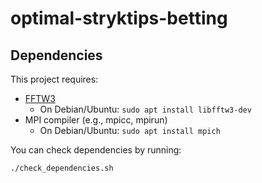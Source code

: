 # optimal-stryktips-betting
## Dependencies

This project requires:

- [FFTW3](http://www.fftw.org/)
  - On Debian/Ubuntu: `sudo apt install libfftw3-dev`
- MPI compiler (e.g., mpicc, mpirun)
  - On Debian/Ubuntu: `sudo apt install mpich`

You can check dependencies by running:

```bash
./check_dependencies.sh
